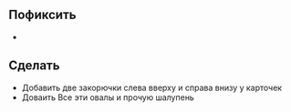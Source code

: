 ## Пофиксить
- 
## Сделать 
- Добавить две закорючки слева вверху и справа внизу у карточек
- Доваить Все эти овалы и прочую шалупень